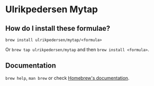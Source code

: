 # Ulrikpedersen Mytap

## How do I install these formulae?
`brew install ulrikpedersen/mytap/<formula>`

Or `brew tap ulrikpedersen/mytap` and then `brew install <formula>`.

## Documentation
`brew help`, `man brew` or check [Homebrew's documentation](https://docs.brew.sh).
